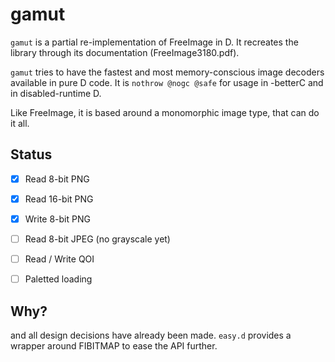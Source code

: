 # gamut

`gamut` is a partial re-implementation of FreeImage in D.
It recreates the library through its documentation (FreeImage3180.pdf).

`gamut` tries to have the fastest and most memory-conscious image decoders available in pure D code.
It is `nothrow @nogc @safe` for usage in -betterC and in disabled-runtime D.

Like FreeImage, it is based around a monomorphic image type, that can do it all.

## Status

- [x] Read 8-bit PNG 
- [x] Read 16-bit PNG
- [x] Write 8-bit PNG
- [ ] Read 8-bit JPEG (no grayscale yet)
- [ ] Read / Write QOI
- [ ] Paletted loading


## Why?

and all design decisions have already been made.
`easy.d` provides a wrapper around FIBITMAP to ease the API further.
